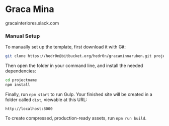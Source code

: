 # Graca Mina
gracainteriores.slack.com


### Manual Setup

To manually set up the template, first download it with Git:

```bash
git clone https://hedr0n@bitbucket.org/hedr0n/gracaminnaruben.git projectname
```

Then open the folder in your command line, and install the needed dependencies:

```bash
cd projectname
npm install
```

Finally, run `npm start` to run Gulp. Your finished site will be created in a folder called `dist`, viewable at this URL:

```
http://localhost:8000
```

To create compressed, production-ready assets, run `npm run build`.
